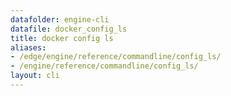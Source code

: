 ```yaml
---
datafolder: engine-cli
datafile: docker_config_ls
title: docker config ls
aliases:
- /edge/engine/reference/commandline/config_ls/
- /engine/reference/commandline/config_ls/
layout: cli
---
```


<!--
此页面是根据 Docker 源代码自动生成的。如果您想建议更改此处显示的文本，请在 GitHub 上的源代码仓库中打开一个工单或拉取请求：

https://github.com/docker/cli
-->
